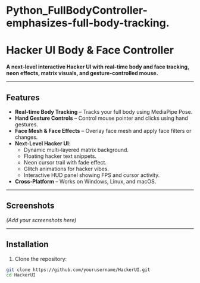 # Python_FullBodyController-emphasizes-full-body-tracking.

# Hacker UI Body & Face Controller

**A next-level interactive Hacker UI with real-time body and face tracking, neon effects, matrix visuals, and gesture-controlled mouse.**

---

## Features

- **Real-time Body Tracking** – Tracks your full body using MediaPipe Pose.
- **Hand Gesture Controls** – Control mouse pointer and clicks using hand gestures.
- **Face Mesh & Face Effects** – Overlay face mesh and apply face filters or changes.
- **Next-Level Hacker UI**:
  - Dynamic multi-layered matrix background.
  - Floating hacker text snippets.
  - Neon cursor trail with fade effect.
  - Glitch animations for hacker vibes.
  - Interactive HUD panel showing FPS and cursor activity.
- **Cross-Platform** – Works on Windows, Linux, and macOS.

---

## Screenshots

*(Add your screenshots here)*

---

## Installation

1. Clone the repository:

```bash
git clone https://github.com/yourusername/HackerUI.git
cd HackerUI

  



